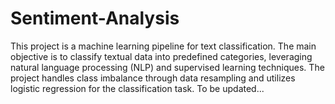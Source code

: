 # Sentiment-Analysis
This project is a machine learning pipeline for text classification. The main objective is to classify textual data into predefined categories, leveraging natural language processing (NLP) and supervised learning techniques. The project handles class imbalance through data resampling and utilizes logistic regression for the classification task.
To be updated...
